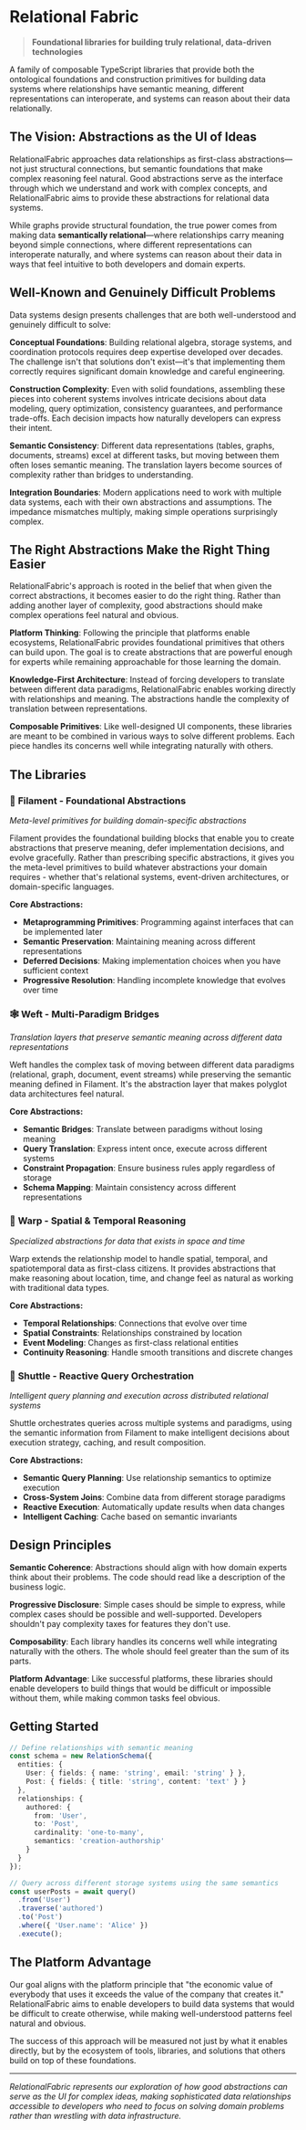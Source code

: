 # Relational Fabric

> **Foundational libraries for building truly relational, data-driven technologies**

A family of composable TypeScript libraries that provide both the ontological foundations and construction primitives for building data systems where relationships have semantic meaning, different representations can interoperate, and systems can reason about their data relationally.

## The Vision: Abstractions as the UI of Ideas

RelationalFabric approaches data relationships as first-class abstractions—not just structural connections, but semantic foundations that make complex reasoning feel natural. Good abstractions serve as the interface through which we understand and work with complex concepts, and RelationalFabric aims to provide these abstractions for relational data systems.

While graphs provide structural foundation, the true power comes from making data **semantically relational**—where relationships carry meaning beyond simple connections, where different representations can interoperate naturally, and where systems can reason about their data in ways that feel intuitive to both developers and domain experts.

## Well-Known and Genuinely Difficult Problems

Data systems design presents challenges that are both well-understood and genuinely difficult to solve:

**Conceptual Foundations**: Building relational algebra, storage systems, and coordination protocols requires deep expertise developed over decades. The challenge isn't that solutions don't exist—it's that implementing them correctly requires significant domain knowledge and careful engineering.

**Construction Complexity**: Even with solid foundations, assembling these pieces into coherent systems involves intricate decisions about data modeling, query optimization, consistency guarantees, and performance trade-offs. Each decision impacts how naturally developers can express their intent.

**Semantic Consistency**: Different data representations (tables, graphs, documents, streams) excel at different tasks, but moving between them often loses semantic meaning. The translation layers become sources of complexity rather than bridges to understanding.

**Integration Boundaries**: Modern applications need to work with multiple data systems, each with their own abstractions and assumptions. The impedance mismatches multiply, making simple operations surprisingly complex.

## The Right Abstractions Make the Right Thing Easier

RelationalFabric's approach is rooted in the belief that when given the correct abstractions, it becomes easier to do the right thing. Rather than adding another layer of complexity, good abstractions should make complex operations feel natural and obvious.

**Platform Thinking**: Following the principle that platforms enable ecosystems, RelationalFabric provides foundational primitives that others can build upon. The goal is to create abstractions that are powerful enough for experts while remaining approachable for those learning the domain.

**Knowledge-First Architecture**: Instead of forcing developers to translate between different data paradigms, RelationalFabric enables working directly with relationships and meaning. The abstractions handle the complexity of translation between representations.

**Composable Primitives**: Like well-designed UI components, these libraries are meant to be combined in various ways to solve different problems. Each piece handles its concerns well while integrating naturally with others.

## The Libraries

### 🧵 **Filament** - Foundational Abstractions
*Meta-level primitives for building domain-specific abstractions*

Filament provides the foundational building blocks that enable you to create abstractions that preserve meaning, defer implementation decisions, and evolve gracefully. Rather than prescribing specific abstractions, it gives you the meta-level primitives to build whatever abstractions your domain requires - whether that's relational systems, event-driven architectures, or domain-specific languages.

**Core Abstractions:**
- **Metaprogramming Primitives**: Programming against interfaces that can be implemented later
- **Semantic Preservation**: Maintaining meaning across different representations
- **Deferred Decisions**: Making implementation choices when you have sufficient context
- **Progressive Resolution**: Handling incomplete knowledge that evolves over time

### 🕸️ **Weft** - Multi-Paradigm Bridges
*Translation layers that preserve semantic meaning across different data representations*

Weft handles the complex task of moving between different data paradigms (relational, graph, document, event streams) while preserving the semantic meaning defined in Filament. It's the abstraction layer that makes polyglot data architectures feel natural.

**Core Abstractions:**
- **Semantic Bridges**: Translate between paradigms without losing meaning
- **Query Translation**: Express intent once, execute across different systems
- **Constraint Propagation**: Ensure business rules apply regardless of storage
- **Schema Mapping**: Maintain consistency across different representations

### 🎯 **Warp** - Spatial & Temporal Reasoning
*Specialized abstractions for data that exists in space and time*

Warp extends the relationship model to handle spatial, temporal, and spatiotemporal data as first-class citizens. It provides abstractions that make reasoning about location, time, and change feel as natural as working with traditional data types.

**Core Abstractions:**
- **Temporal Relationships**: Connections that evolve over time
- **Spatial Constraints**: Relationships constrained by location
- **Event Modeling**: Changes as first-class relational entities
- **Continuity Reasoning**: Handle smooth transitions and discrete changes

### 🚀 **Shuttle** - Reactive Query Orchestration  
*Intelligent query planning and execution across distributed relational systems*

Shuttle orchestrates queries across multiple systems and paradigms, using the semantic information from Filament to make intelligent decisions about execution strategy, caching, and result composition.

**Core Abstractions:**
- **Semantic Query Planning**: Use relationship semantics to optimize execution
- **Cross-System Joins**: Combine data from different storage paradigms
- **Reactive Execution**: Automatically update results when data changes
- **Intelligent Caching**: Cache based on semantic invariants

## Design Principles

**Semantic Coherence**: Abstractions should align with how domain experts think about their problems. The code should read like a description of the business logic.

**Progressive Disclosure**: Simple cases should be simple to express, while complex cases should be possible and well-supported. Developers shouldn't pay complexity taxes for features they don't use.

**Composability**: Each library handles its concerns well while integrating naturally with the others. The whole should feel greater than the sum of its parts.

**Platform Advantage**: Like successful platforms, these libraries should enable developers to build things that would be difficult or impossible without them, while making common tasks feel obvious.

## Getting Started

```typescript
// Define relationships with semantic meaning
const schema = new RelationSchema({
  entities: {
    User: { fields: { name: 'string', email: 'string' } },
    Post: { fields: { title: 'string', content: 'text' } }
  },
  relationships: {
    authored: {
      from: 'User',
      to: 'Post', 
      cardinality: 'one-to-many',
      semantics: 'creation-authorship'
    }
  }
});

// Query across different storage systems using the same semantics
const userPosts = await query()
  .from('User')
  .traverse('authored')
  .to('Post')
  .where({ 'User.name': 'Alice' })
  .execute();
```

## The Platform Advantage

Our goal aligns with the platform principle that "the economic value of everybody that uses it exceeds the value of the company that creates it." RelationalFabric aims to enable developers to build data systems that would be difficult to create otherwise, while making well-understood patterns feel natural and obvious.

The success of this approach will be measured not just by what it enables directly, but by the ecosystem of tools, libraries, and solutions that others build on top of these foundations.

---

*RelationalFabric represents our exploration of how good abstractions can serve as the UI for complex ideas, making sophisticated data relationships accessible to developers who need to focus on solving domain problems rather than wrestling with data infrastructure.*